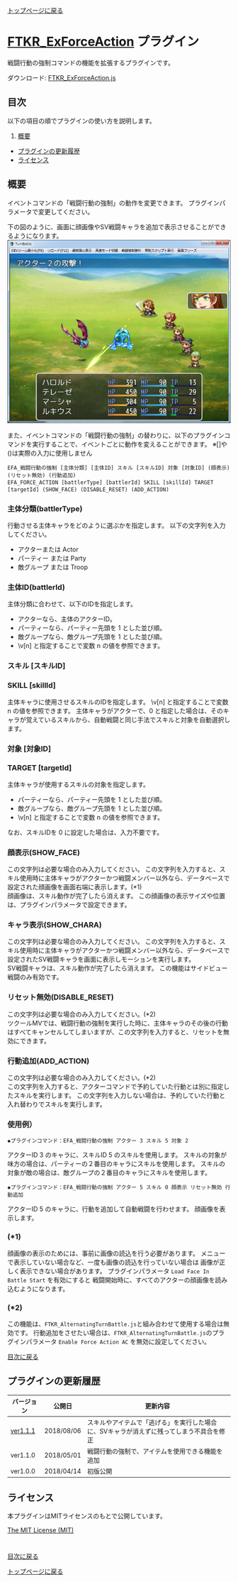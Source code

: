 [トップページに戻る](README.md)

# [FTKR_ExForceAction](FTKR_ExForceAction.js) プラグイン

戦闘行動の強制コマンドの機能を拡張するプラグインです。

ダウンロード: [FTKR_ExForceAction.js](https://raw.githubusercontent.com/futokoro/RPGMaker/master/FTKR_ExForceAction.js)

## 目次

以下の項目の順でプラグインの使い方を説明します。
1. [概要](#概要)
* [プラグインの更新履歴](#プラグインの更新履歴)
* [ライセンス](#ライセンス)

## 概要

イベントコマンドの「戦闘行動の強制」の動作を変更できます。
プラグインパラメータで変更してください。

下の図のように、画面に顔画像やSV戦闘キャラを追加で表示させることができるようになります。
![画像](image/FTKR_ExForceAction/n01_001.png)

また、イベントコマンドの「戦闘行動の強制」の替わりに、以下のプラグインコマンドを実行することで、イベントごとに動作を変えることができます。
※[]や()は実際の入力に使用しません

```
EFA_戦闘行動の強制 [主体分類] [主体ID] スキル [スキルID] 対象 [対象ID] (顔表示) (リセット無効) (行動追加)
EFA_FORCE_ACTION [battlerType] [battlerId] SKILL [skillId] TARGET [targetId] (SHOW_FACE) (DISABLE_RESET) (ADD_ACTION)
```

### 主体分類(battlerType)
行動させる主体キャラをどのように選ぶかを指定します。
以下の文字列を入力してください。
* アクターまたは Actor
* パーティー または Party
* 敵グループ または Troop

### 主体ID(battlerId)
主体分類に合わせて、以下のIDを指定します。
* アクターなら、主体のアクターID。
* パーティーなら、パーティー先頭を 1 とした並び順。
* 敵グループなら、敵グループ先頭を 1 とした並び順。
* \v[n] と指定することで変数 n の値を参照できます。

### スキル [スキルID]
### SKILL [skillId]
主体キャラに使用させるスキルのIDを指定します。
\v[n] と指定することで変数 n の値を参照できます。
主体キャラがアクターで、0 と指定した場合は、そのキャラが覚えているスキルから、自動戦闘と同じ手法でスキルと対象を自動選択します。

### 対象 [対象ID]
### TARGET [targetId]
主体キャラが使用するスキルの対象を指定します。
* パーティーなら、パーティー先頭を 1 とした並び順。
* 敵グループなら、敵グループ先頭を 1 とした並び順。
* \v[n] と指定することで変数 n の値を参照できます。

なお、スキルIDを 0 に設定した場合は、入力不要です。
 
### 顔表示(SHOW_FACE)
この文字列は必要な場合のみ入力してください。
この文字列を入力すると、スキル使用時に主体キャラがアクターかつ戦闘メンバー以外なら、データベースで設定された顔画像を画面右端に表示します。(*1)<br>
顔画像は、スキル動作が完了したら消えます。
この顔画像の表示サイズや位置は、プラグインパラメータで設定できます。

### キャラ表示(SHOW_CHARA)
この文字列は必要な場合のみ入力してください。
この文字列を入力すると、スキル使用時に主体キャラがアクターかつ戦闘メンバー以外なら、データベースで設定されたSV戦闘キャラを画面に表示しモーションを実行します。<br>
SV戦闘キャラは、スキル動作が完了したら消えます。
この機能はサイドビュー戦闘のみ有効です。

### リセット無効(DISABLE_RESET)
この文字列は必要な場合のみ入力してください。(*2)<br>
ツクールMVでは、戦闘行動の強制を実行した時に、主体キャラのその後の行動はすべてキャンセルしてしまいますが、この文字列を入力すると、リセットを無効にできます。

### 行動追加(ADD_ACTION)
この文字列は必要な場合のみ入力してください。(*2)<br>
この文字列を入力すると、アクターコマンドで予約していた行動とは別に指定したスキルを実行します。
この文字列を入力しない場合は、予約していた行動と入れ替わりでスキルを実行します。

### 使用例）
```
◆プラグインコマンド：EFA_戦闘行動の強制 アクター 3 スキル 5 対象 2
```
アクターID 3 のキャラに、スキルID 5 のスキルを使用します。
スキルの対象が味方の場合は、パーティーの２番目のキャラにスキルを使用します。
スキルの対象が敵の場合は、敵グループの２番目のキャラにスキルを使用します。

```
◆プラグインコマンド：EFA_戦闘行動の強制 アクター 5 スキル 0 顔表示 リセット無効 行動追加
```
アクターID 5 のキャラに、行動を追加して自動戦闘を行わせます。
顔画像を表示します。
 

### (*1)
顔画像の表示のためには、事前に画像の読込を行う必要があります。
メニューで表示していない場合など、一度も画像の読込を行っていない場合は
画像が正しく表示できない場合があります。
プラグインパラメータ `Load Face In Battle Start` を有効にすると
戦闘開始時に、すべてのアクターの顔画像を読み込むようになります。

### (*2)
この機能は、`FTKR_AlternatingTurnBattle.js`と組み合わせて使用する場合は無効です。
行動追加をさせたい場合は、`FTKR_AlternatingTurnBattle.js`のプラグインパラメータ
`Enable Force Action AC` を無効に設定してください。

[目次に戻る](#目次)

## プラグインの更新履歴

| バージョン | 公開日 | 更新内容 |
| --- | --- | --- |
| [ver1.1.1](FTKR_ExForceAction.js) | 2018/08/06 | スキルやアイテムで「逃げる」を実行した場合に、SVキャラが消えずに残ってしまう不具合を修正 |
| ver1.1.0 | 2018/05/01 | 戦闘行動の強制で、アイテムを使用できる機能を追加 |
| ver1.0.0 | 2018/04/14 | 初版公開 |

## ライセンス

本プラグインはMITライセンスのもとで公開しています。

[The MIT License (MIT)](https://opensource.org/licenses/mit-license.php)

#
[目次に戻る](#目次)

[トップページに戻る](README.md)